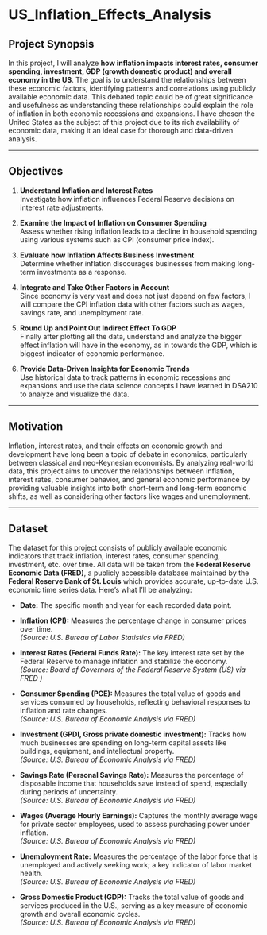 # US_Inflation_Effects_Analysis

## Project Synopsis

In this project, I will analyze **how inflation impacts interest rates, consumer spending, investment, GDP (growth domestic product) and overall economy in the US**. The goal is to understand the relationships between these economic factors, identifying patterns and correlations using publicly available economic data. This debated topic could be of great significance and usefulness as understanding these relationships could explain the role of inflation in both economic recessions and expansions. I have chosen the United States as the subject of this project due to its rich availability of economic data, making it an ideal case for thorough and data-driven analysis.

---
  
## Objectives

1. **Understand Inflation and Interest Rates**  
   Investigate how inflation influences Federal Reserve decisions on interest rate adjustments. 
   
2. **Examine the Impact of Inflation on Consumer Spending**  
   Assess whether rising inflation leads to a decline in household spending using various systems such as CPI (consumer price index).

3. **Evaluate how Inflation Affects Business Investment**  
   Determine whether inflation discourages businesses from making long-term investments as a response.

4. **Integrate and Take Other Factors in Account**  
   Since economy is very vast and does not just depend on few factors, I will compare the CPI inflation data with other factors such as wages, savings rate, and unemployment rate.

5. **Round Up and Point Out Indirect Effect To GDP**  
   Finally after plotting all the data, understand and analyze the bigger effect inflation will have in the economy, as in towards the GDP, which is biggest indicator of economic performance.

6. **Provide Data-Driven Insights for Economic Trends**  
   Use historical data to track patterns in economic recessions and expansions and use the data science concepts I have learned in DSA210 to analyze and visualize the data.
   
---

## Motivation

Inflation, interest rates, and their effects on economic growth and development have long been a topic of debate in economics, particularly between classical and neo-Keynesian economists. By analyzing real-world data, this project aims to uncover the relationships between inflation, interest rates, consumer behavior, and general economic performance by providing valuable insights into both short-term and long-term economic shifts, as well as considering other factors like wages and unemployment.

---

## Dataset

The dataset for this project consists of publicly available economic indicators that track inflation, interest rates, consumer spending, investment, etc. over time. All data will be taken from the **Federal Reserve Economic Data (FRED)**, a publicly accessible database maintained by the **Federal Reserve Bank of St. Louis** which provides accurate, up-to-date U.S. economic time series data. Here’s what I’ll be analyzing:  

- **Date:** The specific month and year for each recorded data point.  

- **Inflation (CPI):** Measures the percentage change in consumer prices over time.  
  *(Source: U.S. Bureau of Labor Statistics via FRED)*

- **Interest Rates (Federal Funds Rate):** The key interest rate set by the Federal Reserve to manage inflation and stabilize the economy.  
  *(Source: Board of Governors of the Federal Reserve System (US) via FRED )*

- **Consumer Spending (PCE):** Measures the total value of goods and services consumed by households, reflecting behavioral responses to inflation and rate changes.  
  *(Source: U.S. Bureau of Economic Analysis via FRED)*

- **Investment (GPDI, Gross private domestic investment):** Tracks how much businesses are spending on long-term capital assets like buildings, equipment, and intellectual property.  
  *(Source: U.S. Bureau of Economic Analysis via FRED)*

- **Savings Rate (Personal Savings Rate):** Measures the percentage of disposable income that households save instead of spend, especially during periods of uncertainty.  
  *(Source: U.S. Bureau of Economic Analysis via FRED)*

- **Wages (Average Hourly Earnings):** Captures the monthly average wage for private sector employees, used to assess purchasing power under inflation.  
  *(Source: U.S. Bureau of Economic Analysis via FRED)*
  
- **Unemployment Rate:** Measures the percentage of the labor force that is unemployed and actively seeking work; a key indicator of labor market health.  
  *(Source: U.S. Bureau of Economic Analysis via FRED)*
  
- **Gross Domestic Product (GDP):** Tracks the total value of goods and services produced in the U.S., serving as a key measure of economic growth and overall economic cycles.  
  *(Source: U.S. Bureau of Economic Analysis via FRED)*
